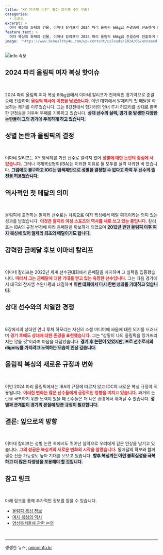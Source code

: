 ```yaml
---
title: ‘XY 염색체 논란’ 복싱 칼리프 4강 진출!
categories:
  - 스포츠
excerpt: >
  여자 복싱의 화제의 인물, 이마네 칼리프가 2024 파리 올림픽 66㎏급 준결승에 진출하며 동메달을 확보했습니다! 성별 논란 속에서도 알제리 최초의 메달을 이끌어낸 그의 놀라운 여정이 기대됩니다.
feature_text: >
  여자 복싱의 화제의 인물, 이마네 칼리프가 2024 파리 올림픽 66㎏급 준결승에 진출하며 동메달을 확보했습니다! 성별 논란 속에서도 알제리 최초의 메달을 이끌어낸 그의 놀라운 여정이 기대됩니다.
image: 'https://www.behealthy4u.com/wp-content/uploads/2024/06/unnamed-file.png'
---
```


<p><img src="https://www.behealthy4u.com/wp-content/uploads/2024/06/unnamed-file.png" alt="info 속보" /></p>

<h2 data-ke-size="size26">2024 파리 올림픽 여자 복싱 핫이슈</h2>

<p data-ke-size="size16">&nbsp;</p>

<p data-ke-size="size16">2024 파리 올림픽 여자 복싱 66㎏급에서 이마네 칼리프가 천재적인 경기력으로 준결승에 진출하며 <b><span style="color: #ee2323;">올림픽 역사에 이름을 남겼습니다.</span></b> 이번 대회에서 알제리의 첫 메달을 확보하는 쾌거를 이루었습니다. 그는 8강전에서 헝가리의 언너 루처 허모리를 상대로 완벽한 판정승을 거두며 무패를 기록하고 있습니다. <b><span style="background-color: #21538527;">상대 선수의 실력, 경기 중 발생한 다양한 논란들이 그의 경기에 주목하게 하고 있습니다.</span></b></p>

<h2 data-ke-size="size26">성별 논란과 올림픽의 결정</h2>

<p data-ke-size="size16">&nbsp;</p>

<p data-ke-size="size16">이마네 칼리프는 XY 염색체를 가진 선수로 알려져 있어 <b><span style="color: #ee2323;">성별에 대한 논란의 중심에 서 있습니다.</span></b> 그러나 국제복싱협회(IBA)는 이러한 이유로 둘 모두를 실격 처리한 바 있습니다. <b><span style="background-color: #21538527;">그럼에도 불구하고 IOC는 염색체만으로 성별을 결정할 수 없다고 하여 두 선수의 출전을 허용했습니다.</span></b> </p>

<h2 data-ke-size="size26">역사적인 첫 메달의 의미</h2>

<p data-ke-size="size16">&nbsp;</p>

<p data-ke-size="size16">올림픽에 출전하는 알제리 선수로는 처음으로 여자 복싱에서 메달 획득이라는 의미 있는 성과를 남겼습니다. <b><span style="color: #ee2323;">이것은 알제리 여성 스포츠의 역사를 새로 쓰고 있는 중입니다.</span></b> 칼리프는 IBA의 규정 변경에 따라 동메달을 확보하게 되었으며 <b><span style="background-color: #21538527;">2012년 런던 올림픽 이후 여자 복싱에 있어 알제리 최초의 메달이기도 합니다.</span></b> </p>

<h2 data-ke-size="size26">강력한 금메달 후보 이마네 칼리프</h2>

<p data-ke-size="size16">&nbsp;</p>

<p data-ke-size="size16">이마네 칼리프는 2022년 세계 선수권대회에서 은메달을 차지하며 그 실력을 입증했습니다. <b><span style="color: #ee2323;">따라서 그는 금메달에 대한 기대를 받고 있는 유망한 선수입니다.</span></b> 그는 다음 경기에서 태국의 잔자엠 수완나펭과 대결하며 <b><span style="background-color: #21538527;">이번 대회에서 다시 한번 성과를 기대하고 있습니다.</span></b> </p>

<h2 data-ke-size="size26">상대 선수와의 치열한 경쟁</h2>

<p data-ke-size="size16">&nbsp;</p>

<p data-ke-size="size16">8강에서의 상대인 언너 루처 허모리는 자신의 소셜 미디어에 싸움에 대한 의지를 드러내며 <b><span style="color: #ee2323;">경기 후에도 상대에 대한 존경을 표현했습니다.</span></b> 그는 “상황이 나의 올림픽을 망가뜨리지는 않을 것”이라며 마음을 다잡았습니다. <b><span style="background-color: #21538527;">경기 후 논란이 있었지만, 프로 선수로서의 dignity를 가지려고 노력하는 모습이 인상 깊습니다.</span></b> </p>

<h2 data-ke-size="size26">올림픽 복싱의 새로운 규정과 변화</h2>

<p data-ke-size="size16">&nbsp;</p>

<p data-ke-size="size16">이번 2024 파리 올림픽에서는 IBA의 규정에 따르지 않고 IOC의 새로운 복싱 규정이 적용됩니다. <b><span style="color: #ee2323;">이러한 변화는 많은 선수들에게 긍정적인 영향을 미치고 있습니다.</span></b> 과거의 논란을 극복하기 위한 노력이 있을 때 선수들은 더 나은 환경에서 뛰어날 수 있습니다. <b><span style="background-color: #21538527;">성별과 관계없이 경기의 본질에 맞춘 규정이 필요합니다.</span></b> </p>

<h2 data-ke-size="size26">결론: 앞으로의 방향</h2>

<p data-ke-size="size16">&nbsp;</p>

<p data-ke-size="size16">이마네 칼리프는 성별 논란 속에서도 뛰어난 실력으로 우리에게 깊은 인상을 남기고 있습니다. <b><span style="color: #ee2323;">그의 성공은 복싱계의 새로운 변화의 시작을 알렸습니다.</span></b> 동메달의 확보와 함께 결승 진출 가능성도 높아 기대를 모으고 있습니다. <b><span style="background-color: #21538527;">향후 복싱계는 이런 불확실성을 극복하고 더 많은 다양성을 포용해야 할 것입니다.</span></b> </p>

<h2 data-ke-size="size26">참고 링크</h2>

<p data-ke-size="size16">&nbsp;</p>

<p data-ke-size="size16">아래 링크를 통해 추가적인 정보를 얻을 수 있습니다.</p>

<ul>
  <li><a href="https://www.example1.com">올림픽 복싱 정보</a></li>
  <li><a href="https://www.example2.com">여자 복싱의 역사</a></li>
  <li><a href="https://www.example3.com">양성복서들에 관한 논의</a></li>
</ul>

<p data-ke-size="size16">&nbsp;</p>

<hr />
생생한 뉴스, <a href="https://onioninfo.kr" rel="dofollow">onioninfo.kr</a>


